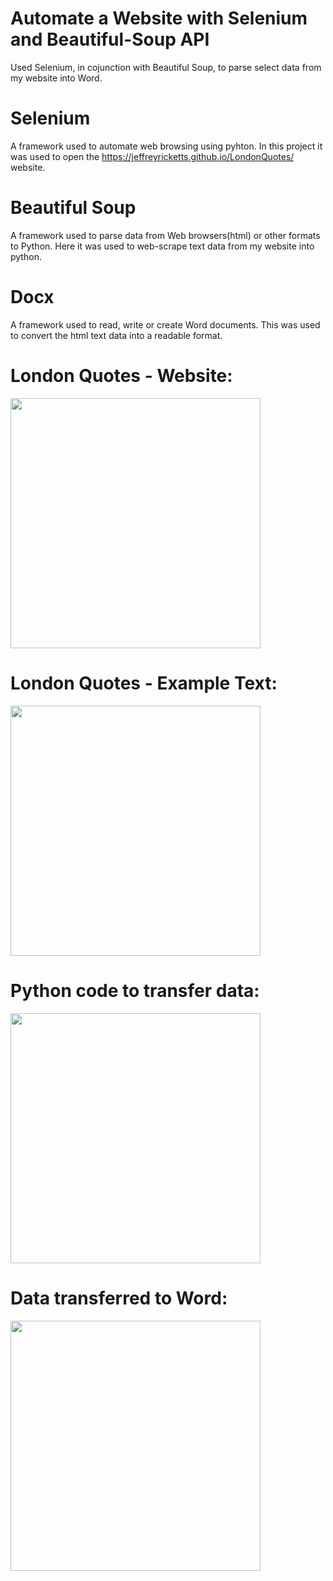 # Automate a Website with Selenium and Beautiful-Soup API
Used Selenium, in cojunction with Beautiful Soup, to parse select data from my website into Word.

# Selenium
A framework used to automate web browsing using pyhton. In this project it was used to open the https://jeffreyricketts.github.io/LondonQuotes/ website.

# Beautiful Soup
A framework used to parse data from Web browsers(html) or other formats to Python. Here it was used to web-scrape text data from my website into python.

# Docx 
A framework used to read, write or create Word documents. This was used to convert the html text data into a readable format.


# London Quotes - Website:        
<img src="Images/London%20Quotes.png" width="400"> 
 
# London Quotes - Example Text:
<img src="Images/London%20Quotes%20Text.png" width="400">

# Python code to transfer data:
<img src="Images/London_Code.png" width="400">

# Data transferred to Word:
<img src="Images/Word_LondonQuotes.png" width="400">



 
